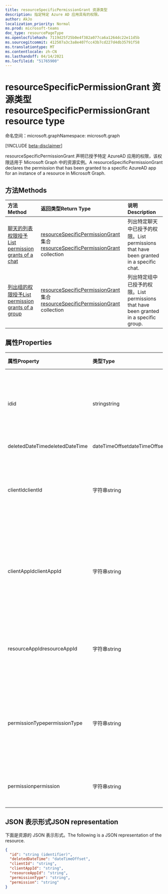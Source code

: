 ```yaml
---
title: resourceSpecificPermissionGrant 资源类型
description: 指定特定 Azure AD 应用具有的权限。
author: AkJo
localization_priority: Normal
ms.prod: microsoft-teams
doc_type: resourcePageType
ms.openlocfilehash: 7119d25f25b0e4f382a077ca6a1264dc22e11d5b
ms.sourcegitcommit: 412507a3c3a8e407fcc43b7cd227d4db35791f58
ms.translationtype: MT
ms.contentlocale: zh-CN
ms.lasthandoff: 04/14/2021
ms.locfileid: "51765900"
---
```

# <a name="resourcespecificpermissiongrant-resource-type"></a><span data-ttu-id="c295a-103">resourceSpecificPermissionGrant 资源类型</span><span class="sxs-lookup"><span data-stu-id="c295a-103">resourceSpecificPermissionGrant resource type</span></span>

<span data-ttu-id="c295a-104">命名空间：microsoft.graph</span><span class="sxs-lookup"><span data-stu-id="c295a-104">Namespace: microsoft.graph</span></span>

[!INCLUDE [beta-disclaimer](../../includes/beta-disclaimer.md)]

<span data-ttu-id="c295a-105">resourceSpecificPermissionGrant 声明已授予特定 AzureAD 应用的权限，该权限适用于 Microsoft Graph 中的资源实例。</span><span class="sxs-lookup"><span data-stu-id="c295a-105">A resourceSpecificPermissionGrant declares the permission that has been granted to a specific AzureAD app for an instance of a resource in Microsoft Graph.</span></span>

## <a name="methods"></a><span data-ttu-id="c295a-106">方法</span><span class="sxs-lookup"><span data-stu-id="c295a-106">Methods</span></span>

|  <span data-ttu-id="c295a-107">方法</span><span class="sxs-lookup"><span data-stu-id="c295a-107">Method</span></span>                                                                   |  <span data-ttu-id="c295a-108">返回类型</span><span class="sxs-lookup"><span data-stu-id="c295a-108">Return Type</span></span>                                                                     | <span data-ttu-id="c295a-109">说明</span><span class="sxs-lookup"><span data-stu-id="c295a-109">Description</span></span>                                                  | 
| :------------------------------------------------------------------------ | :------------------------------------------------------------------------------- | :----------------------------------------------------------- |
|[<span data-ttu-id="c295a-110">聊天的列表权限授予</span><span class="sxs-lookup"><span data-stu-id="c295a-110">List permission grants of a chat</span></span>](../api/chat-list-permissiongrants.md)   | <span data-ttu-id="c295a-111">[resourceSpecificPermissionGrant](resourcespecificpermissiongrant.md) 集合</span><span class="sxs-lookup"><span data-stu-id="c295a-111">[resourceSpecificPermissionGrant](resourcespecificpermissiongrant.md) collection</span></span> | <span data-ttu-id="c295a-112">列出特定聊天中已授予的权限。</span><span class="sxs-lookup"><span data-stu-id="c295a-112">List permissions that have been granted in a specific chat.</span></span>  |
|[<span data-ttu-id="c295a-113">列出组的权限授予</span><span class="sxs-lookup"><span data-stu-id="c295a-113">List permission grants of a group</span></span>](../api/group-list-permissiongrants.md) | <span data-ttu-id="c295a-114">[resourceSpecificPermissionGrant](resourcespecificpermissiongrant.md) 集合</span><span class="sxs-lookup"><span data-stu-id="c295a-114">[resourceSpecificPermissionGrant](resourcespecificpermissiongrant.md) collection</span></span> | <span data-ttu-id="c295a-115">列出特定组中已授予的权限。</span><span class="sxs-lookup"><span data-stu-id="c295a-115">List permissions that have been granted in a specific group.</span></span> |

## <a name="properties"></a><span data-ttu-id="c295a-116">属性</span><span class="sxs-lookup"><span data-stu-id="c295a-116">Properties</span></span>

| <span data-ttu-id="c295a-117">属性</span><span class="sxs-lookup"><span data-stu-id="c295a-117">Property</span></span>        | <span data-ttu-id="c295a-118">类型</span><span class="sxs-lookup"><span data-stu-id="c295a-118">Type</span></span>          | <span data-ttu-id="c295a-119">说明</span><span class="sxs-lookup"><span data-stu-id="c295a-119">Description</span></span>                                                                           |
| :-------------- | :------------ | :------------------------------------------------------------------------------------ |
| <span data-ttu-id="c295a-120">id</span><span class="sxs-lookup"><span data-stu-id="c295a-120">id</span></span>              | <span data-ttu-id="c295a-121">string</span><span class="sxs-lookup"><span data-stu-id="c295a-121">string</span></span>        | <span data-ttu-id="c295a-122">特定于资源的权限授予的唯一标识符。</span><span class="sxs-lookup"><span data-stu-id="c295a-122">The unique identifier of the resource-specific permission grant.</span></span> <span data-ttu-id="c295a-123">只读。</span><span class="sxs-lookup"><span data-stu-id="c295a-123">Read-only.</span></span>           |
| <span data-ttu-id="c295a-124">deletedDateTime</span><span class="sxs-lookup"><span data-stu-id="c295a-124">deletedDateTime</span></span> | <span data-ttu-id="c295a-125">dateTimeOffset</span><span class="sxs-lookup"><span data-stu-id="c295a-125">dateTimeOffset</span></span>| <span data-ttu-id="c295a-126">未使用。</span><span class="sxs-lookup"><span data-stu-id="c295a-126">Not used.</span></span>                                                                             |
| <span data-ttu-id="c295a-127">clientId</span><span class="sxs-lookup"><span data-stu-id="c295a-127">clientId</span></span>        | <span data-ttu-id="c295a-128">字符串</span><span class="sxs-lookup"><span data-stu-id="c295a-128">string</span></span>        | <span data-ttu-id="c295a-129">已授予访问权限的 Azure AD 应用的 ID。</span><span class="sxs-lookup"><span data-stu-id="c295a-129">ID of the Azure AD app that has been granted access.</span></span> <span data-ttu-id="c295a-130">只读。</span><span class="sxs-lookup"><span data-stu-id="c295a-130">Read-only.</span></span>                            |
| <span data-ttu-id="c295a-131">clientAppId</span><span class="sxs-lookup"><span data-stu-id="c295a-131">clientAppId</span></span>     | <span data-ttu-id="c295a-132">字符串</span><span class="sxs-lookup"><span data-stu-id="c295a-132">string</span></span>        | <span data-ttu-id="c295a-133">已授予访问权限的 Azure AD 应用的服务主体的 ID。</span><span class="sxs-lookup"><span data-stu-id="c295a-133">ID of the service principal of the Azure AD app that has been granted access.</span></span> <span data-ttu-id="c295a-134">只读。</span><span class="sxs-lookup"><span data-stu-id="c295a-134">Read-only.</span></span>   |
| <span data-ttu-id="c295a-135">resourceAppId</span><span class="sxs-lookup"><span data-stu-id="c295a-135">resourceAppId</span></span>   | <span data-ttu-id="c295a-136">字符串</span><span class="sxs-lookup"><span data-stu-id="c295a-136">string</span></span>        | <span data-ttu-id="c295a-137">托管资源的 Azure AD 应用的 ID。</span><span class="sxs-lookup"><span data-stu-id="c295a-137">ID of the Azure AD app that is hosting the resource.</span></span> <span data-ttu-id="c295a-138">只读。</span><span class="sxs-lookup"><span data-stu-id="c295a-138">Read-only.</span></span>                        |
| <span data-ttu-id="c295a-139">permissionType</span><span class="sxs-lookup"><span data-stu-id="c295a-139">permissionType</span></span>  | <span data-ttu-id="c295a-140">字符串</span><span class="sxs-lookup"><span data-stu-id="c295a-140">string</span></span>        | <span data-ttu-id="c295a-141">权限的类型。</span><span class="sxs-lookup"><span data-stu-id="c295a-141">The type of permission.</span></span> <span data-ttu-id="c295a-142">可能的值是：`Application`、`Delegated`。</span><span class="sxs-lookup"><span data-stu-id="c295a-142">Possible values are: `Application`, `Delegated`.</span></span> <span data-ttu-id="c295a-143">只读。</span><span class="sxs-lookup"><span data-stu-id="c295a-143">Read-only.</span></span> |
| <span data-ttu-id="c295a-144">permission</span><span class="sxs-lookup"><span data-stu-id="c295a-144">permission</span></span>      | <span data-ttu-id="c295a-145">字符串</span><span class="sxs-lookup"><span data-stu-id="c295a-145">string</span></span>        | <span data-ttu-id="c295a-146">权限的名称。</span><span class="sxs-lookup"><span data-stu-id="c295a-146">The name of the permission.</span></span> <span data-ttu-id="c295a-147">只读。</span><span class="sxs-lookup"><span data-stu-id="c295a-147">Read-only.</span></span>                                                |

## <a name="json-representation"></a><span data-ttu-id="c295a-148">JSON 表示形式</span><span class="sxs-lookup"><span data-stu-id="c295a-148">JSON representation</span></span>

<span data-ttu-id="c295a-149">下面是资源的 JSON 表示形式。</span><span class="sxs-lookup"><span data-stu-id="c295a-149">The following is a JSON representation of the resource.</span></span>

<!-- {
  "blockType": "resource",
  "keyProperty": "id",
  "@odata.type": "microsoft.graph.resourceSpecificPermissionGrant"
}-->

```json
{
  "id": "string (identifier)",
  "deletedDateTime": "dateTimeOffset",
  "clientId": "string",
  "clientAppId": "string",
  "resourceAppId": "string",
  "permissionType": "string",
  "permission": "string"
}
```


